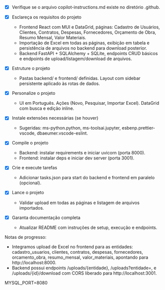 <!-- Use este arquivo para fornecer instruções específicas do workspace para o Copilot. Veja detalhes em https://code.visualstudio.com/docs/copilot/copilot-customization#_use-a-githubcopilotinstructionsmd-file -->

- [x] Verifique se o arquivo copilot-instructions.md existe no diretório .github.

- [x] Esclareça os requisitos do projeto
	- Frontend React com MUI e DataGrid, páginas: Cadastro de Usuários, Clientes, Contratos, Despesas, Fornecedores, Orçamento de Obra, Resumo Mensal, Valor Materiais.
	- Importação de Excel em todas as páginas, exibição em tabela e persistência de arquivos no backend para download posterior.
	- Backend FastAPI + SQLAlchemy + SQLite, endpoints CRUD básicos e endpoints de upload/listagem/download de arquivos.

- [x] Estruture o projeto
	- Pastas backend/ e frontend/ definidas. Layout com sidebar persistente aplicado às rotas de dados.

- [x] Personalize o projeto
	- UI em Português. Ações (Novo, Pesquisar, Importar Excel). DataGrid com busca e edição inline.

- [x] Instale extensões necessárias (se houver)
	- Sugeridas: ms-python.python, ms-toolsai.jupyter, esbenp.prettier-vscode, dbaeumer.vscode-eslint.

- [x] Compile o projeto
	- Backend: instalar requirements e iniciar uvicorn (porta 8000).
	- Frontend: instalar deps e iniciar dev server (porta 3001).

- [x] Crie e execute tarefas
	- Adicionar tasks.json para start do backend e frontend em paralelo (opcional).

- [x] Lance o projeto
	- Validar upload em todas as páginas e listagem de arquivos importados.

- [x] Garanta documentação completa
	- Atualizar README com instruções de setup, execução e endpoints.

Notas de progresso:
- Integramos upload de Excel no frontend para as entidades: cadastro_usuarios, clientes, contratos, despesas, fornecedores, orcamento_obra, resumo_mensal, valor_materiais, apontando para http://localhost:8000.
- Backend possui endpoints /uploads/{entidade}, /uploads?entidade=, e /uploads/{id}/download com CORS liberado para http://localhost:3001.

MYSQL_PORT=8080
